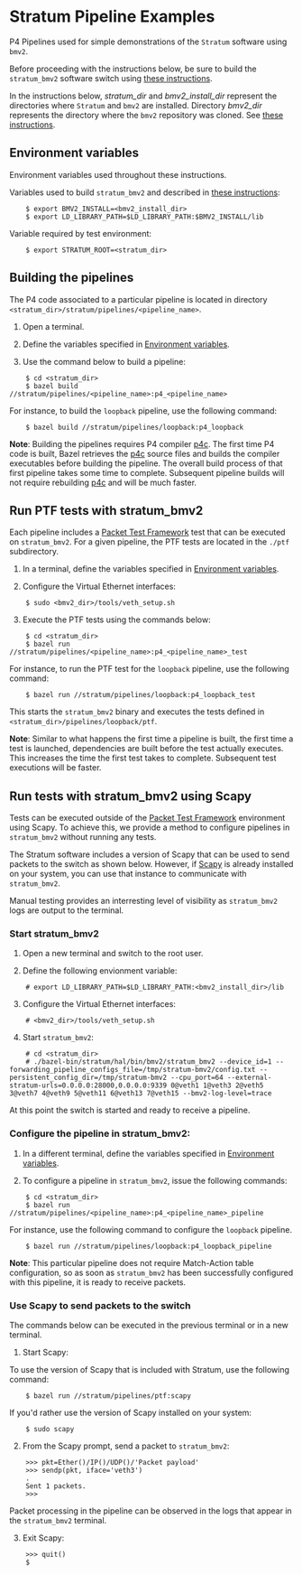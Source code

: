 # Stratum Pipeline Examples

P4 Pipelines used for simple demonstrations of the `Stratum` software using `bmv2`.

Before proceeding with the instructions below, be sure to build the `stratum_bmv2` software switch using [these instructions](../hal/bin/bmv2/README.md).

In the instructions below, _stratum_dir_ and  _bmv2_install_dir_ represent the directories where `Stratum` and `bmv2` are installed.  Directory _bmv2_dir_ represents the directory where the `bmv2` repository was cloned. See [these instructions](../hal/bin/bmv2/README.md).

## Environment variables

Environment variables used throughout these instructions.

Variables used to build `stratum_bmv2` and described in [these instructions](../hal/bin/bmv2/README.md):
```
    $ export BMV2_INSTALL=<bmv2_install_dir>
    $ export LD_LIBRARY_PATH=$LD_LIBRARY_PATH:$BMV2_INSTALL/lib
```
Variable required by test environment:
```
    $ export STRATUM_ROOT=<stratum_dir>
```
## Building the pipelines

The P4 code associated to a particular pipeline is located in directory `<stratum_dir>/stratum/pipelines/<pipeline_name>`.

1. Open a terminal.

2. Define the variables specified in [Environment variables](#environment-variables).

3. Use the command below to build a pipeline:
```
    $ cd <stratum_dir>
    $ bazel build //stratum/pipelines/<pipeline_name>:p4_<pipeline_name>
```
For instance, to build the `loopback` pipeline, use the following command:
```
    $ bazel build //stratum/pipelines/loopback:p4_loopback
```
__Note__: Building the pipelines requires P4 compiler [p4c](https://github.com/p4lang/p4c).  The first time P4 code is built, Bazel retrieves the [p4c](https://github.com/p4lang/p4c) source files and builds the compiler executables before building the pipeline.  The overall build process of that first pipeline takes some time to complete.  Subsequent pipeline builds will not require rebuilding [p4c](https://github.com/p4lang/p4c) and will be much faster.

## Run PTF tests with stratum_bmv2

Each pipeline includes a [Packet Test Framework](https://github.com/p4lang/ptf) test that can be executed on `stratum_bmv2`.  For a given pipeline, the PTF tests are located in the `./ptf` subdirectory.

1. In a terminal, define the variables specified in [Environment variables](#environment-variables).

2. Configure the Virtual Ethernet interfaces:
```
    $ sudo <bmv2_dir>/tools/veth_setup.sh
```
3. Execute the PTF tests using the commands below:
```
    $ cd <stratum_dir>
    $ bazel run //stratum/pipelines/<pipeline_name>:p4_<pipeline_name>_test
```
For instance, to run the PTF test for the `loopback` pipeline, use the following command:
```
    $ bazel run //stratum/pipelines/loopback:p4_loopback_test
```
This starts the `stratum_bmv2` binary and executes the tests defined in `<stratum_dir>/pipelines/loopback/ptf`.

__Note__: Similar to what happens the first time a pipeline is built, the first time a test is launched, dependencies are built before the test actually executes.  This increases the time the first test takes to complete.  Subsequent test executions will be faster.

## Run tests with stratum_bmv2 using Scapy

Tests can be executed outside of the [Packet Test Framework](https://github.com/p4lang/ptf) environment using Scapy.  To achieve this, we provide a method to configure pipelines in `stratum_bmv2` without running any tests.

The Stratum software includes a version of Scapy that can be used to send packets to the switch as shown below.  However, if [Scapy](https://scapy.readthedocs.io/en/latest/installation.html) is already installed on your system, you can use that instance to communicate with `stratum_bmv2`.

Manual testing provides an interresting level of visibility as `stratum_bmv2` logs are output to the terminal.

### Start stratum_bmv2

1. Open a new terminal and switch to the root user.

2. Define the following envionment variable:
```
    # export LD_LIBRARY_PATH=$LD_LIBRARY_PATH:<bmv2_install_dir>/lib
```

3. Configure the Virtual Ethernet interfaces:
```
    # <bmv2_dir>/tools/veth_setup.sh
```
4. Start `stratum_bmv2`:
```
    # cd <stratum_dir>
    # ./bazel-bin/stratum/hal/bin/bmv2/stratum_bmv2 --device_id=1 --forwarding_pipeline_configs_file=/tmp/stratum-bmv2/config.txt --persistent_config_dir=/tmp/stratum-bmv2 --cpu_port=64 --external-stratum-urls=0.0.0.0:28000,0.0.0.0:9339 0@veth1 1@veth3 2@veth5 3@veth7 4@veth9 5@veth11 6@veth13 7@veth15 --bmv2-log-level=trace
```
At this point the switch is started and ready to receive a pipeline.

### Configure the pipeline in stratum_bmv2:

1. In a different terminal, define the variables specified in [Environment variables](#environment-variables).

2. To configure a pipeline in `stratum_bmv2`, issue the following commands:
```
    $ cd <stratum_dir>
    $ bazel run //stratum/pipelines/<pipeline_name>:p4_<pipeline_name>_pipeline
```
For instance, use the following command to configure the `loopback` pipeline.
```
    $ bazel run //stratum/pipelines/loopback:p4_loopback_pipeline
```
__Note__: This particular pipeline does not require Match-Action table configuration, so as soon as `stratum_bmv2` has been successfully configured with this pipeline, it is ready to receive packets.

### Use Scapy to send packets to the switch

The commands below can be executed in the previous terminal or in a new terminal.

1. Start Scapy:

To use the version of Scapy that is included with Stratum, use the following command:
```
    $ bazel run //stratum/pipelines/ptf:scapy
```
If you'd rather use the version of Scapy installed on your system:
```
    $ sudo scapy
```
2. From the Scapy prompt, send a packet to `stratum_bmv2`:
```
    >>> pkt=Ether()/IP()/UDP()/'Packet payload'
    >>> sendp(pkt, iface='veth3')
    .
    Sent 1 packets.
    >>>
```
Packet processing in the pipeline can be observed in the logs that appear in the `stratum_bmv2` terminal.

3. Exit Scapy:
```
    >>> quit()
    $
```
